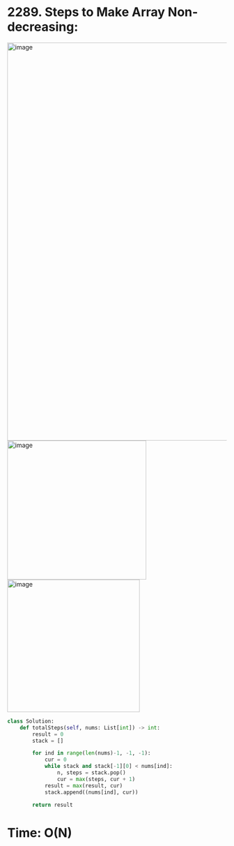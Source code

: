 # 2289. Steps to Make Array Non-decreasing:

<img width="913" alt="image" src="https://github.com/jatinbhutka/LeetCode-2022/assets/35987583/d3d8da43-f5d6-4a97-a1f8-60e98458ce72">
<img width="319" alt="image" src="https://github.com/jatinbhutka/LeetCode-2022/assets/35987583/e3e4da7a-7da7-4143-a151-e1b42620b32d">
<img width="304" alt="image" src="https://github.com/jatinbhutka/LeetCode-2022/assets/35987583/a10f34ce-c264-44e6-977f-10192883f1ab">


```python
class Solution:
    def totalSteps(self, nums: List[int]) -> int:
        result = 0
        stack = []

        for ind in range(len(nums)-1, -1, -1):
            cur = 0
            while stack and stack[-1][0] < nums[ind]:
                n, steps = stack.pop()
                cur = max(steps, cur + 1)
            result = max(result, cur)
            stack.append((nums[ind], cur))

        return result
```

# Time: O(N)
